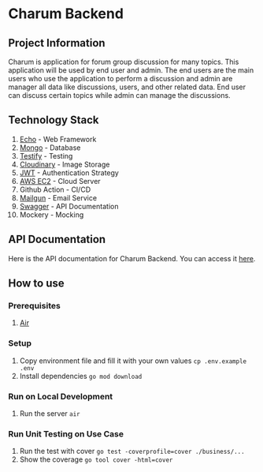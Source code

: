 # Charum Backend

## Project Information
Charum is application for forum group discussion for many topics. This application will be used by end user and admin. The end users are the main users who use the application to perform a discussion and admin are manager all data like discussions, users, and other related data. End user can discuss certain topics while admin can manage the discussions.

## Technology Stack
1. [Echo](https://echo.labstack.com/) - Web Framework
2. [Mongo](https://www.mongodb.com/) - Database
3. [Testify](https://github.com/stretchr/testify) - Testing
4. [Cloudinary](https://cloudinary.com/) - Image Storage
5. [JWT](https://jwt.io/) - Authentication Strategy
6. [AWS EC2](https://aws.amazon.com/ec2/) - Cloud Server
7. Github Action - CI/CD
8. [Mailgun](https://www.mailgun.com/) - Email Service
9. [Swagger](https://swagger.io/) - API Documentation
10. Mockery - Mocking

## API Documentation

Here is the API documentation for Charum Backend. You can access it [here](https://app.swaggerhub.com/apis-docs/timmtimm/charum/1.0.0#/).

## How to use

### Prerequisites
1. [Air](https://github.com/cosmtrek/air)

### Setup
1. Copy environment file and fill it with your own values
    `cp .env.example .env`
2. Install dependencies
    `go mod download`

### Run on Local Development
1. Run the server
    `air`

### Run Unit Testing on Use Case
1. Run the test with cover
    `go test -coverprofile=cover ./business/...`
2. Show the coverage
    `go tool cover -html=cover`
 
 

